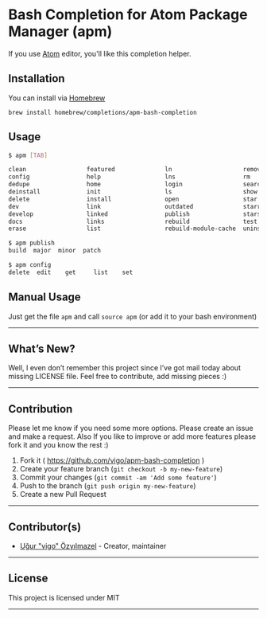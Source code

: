 # Bash Completion for Atom Package Manager (apm)

If you use [Atom](http://atom.io) editor, you'll like this completion helper.

## Installation

You can install via [Homebrew](http://brew.sh)

    brew install homebrew/completions/apm-bash-completion

## Usage

```bash
$ apm [TAB]

clean                 featured              ln                    remove                unlink
config                help                  lns                   rm                    unpublish
dedupe                home                  login                 search                unstar
deinstall             init                  ls                    show                  update
delete                install               open                  star                  upgrade
dev                   link                  outdated              starred               view
develop               linked                publish               stars                 
docs                  links                 rebuild               test                  
erase                 list                  rebuild-module-cache  uninstall             

$ apm publish
build  major  minor  patch

$ apm config
delete  edit    get     list    set
```

## Manual Usage

Just get the file `apm` and call `source apm` (or add it to your bash environment)

---

## What’s New?

Well, I even don’t remember this project since I’ve got mail today about
missing LICENSE file. Feel free to contribute, add missing pieces :)

---

## Contribution

Please let me know if you need some more options. Please create an issue and
make a request. Also If you like to improve or add more features please fork
it and you know the rest :)

1. Fork it ( https://github.com/vigo/apm-bash-completion )
2. Create your feature branch (`git checkout -b my-new-feature`)
3. Commit your changes (`git commit -am 'Add some feature'`)
4. Push to the branch (`git push origin my-new-feature`)
5. Create a new Pull Request

---

## Contributor(s)

* [Uğur "vigo" Özyılmazel](https://github.com/vigo) - Creator, maintainer

---

## License

This project is licensed under MIT

---
